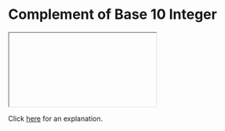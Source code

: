 # Complement of Base 10 Integer 

<iframe></iframe>

Click [here](Explanation.md) for an explanation.

